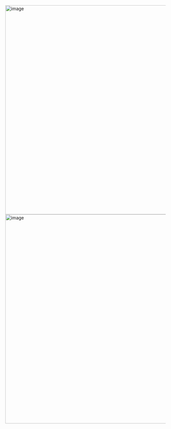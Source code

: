 <img width="656" alt="image" src="https://user-images.githubusercontent.com/89638496/200453684-f2e29fdc-8547-450e-8ff8-7f528fdae505.png">
<img width="656" alt="image" src="https://user-images.githubusercontent.com/89638496/200453708-395a3d46-1a5f-4435-9482-ff766e573da2.png">
